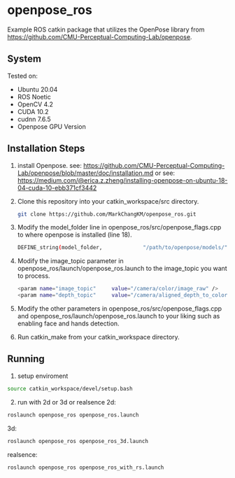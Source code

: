 # openpose_ros

Example ROS catkin package that utilizes the OpenPose library from https://github.com/CMU-Perceptual-Computing-Lab/openpose.

## System
Tested on:
* Ubuntu 20.04
* ROS Noetic
* OpenCV 4.2
* CUDA 10.2
* cudnn 7.6.5
* Openpose GPU Version

## Installation Steps

1. install Openpose.
   see: https://github.com/CMU-Perceptual-Computing-Lab/openpose/blob/master/doc/installation.md
   or see: https://medium.com/@erica.z.zheng/installing-openpose-on-ubuntu-18-04-cuda-10-ebb371cf3442
   
2. Clone this repository into your catkin_workspace/src directory.
   ```bash
   git clone https://github.com/MarkChangKM/openpose_ros.git
   ```
3. Modify the model_folder line in openpose_ros/src/openpose_flags.cpp to where openpose is installed (line 18).
   ```bash
   DEFINE_string(model_folder,             "/path/to/openpose/models/",      "Folder path (absolute or relative) where the models (pose, face, ...) are located.");
   ```
4. Modify the image_topic parameter in openpose_ros/launch/openpose_ros.launch to the image_topic you want to process.
   ```bash
   <param name="image_topic"     value="/camera/color/image_raw" />
   <param name="depth_topic"     value="/camera/aligned_depth_to_color/image_raw" />
   ```
5. Modify the other parameters in openpose_ros/src/openpose_flags.cpp and openpose_ros/launch/openpose_ros.launch to your liking such as enabling face and hands detection.
6. Run catkin_make from your catkin_workspace directory.

## Running
1. setup enviroment
```bash
source catkin_workspace/devel/setup.bash
```
2. run with 2d or 3d or realsence
2d:
```bash
roslaunch openpose_ros openpose_ros.launch
```
3d:
```bash
roslaunch openpose_ros openpose_ros_3d.launch
```
realsence:
```bash
roslaunch openpose_ros openpose_ros_with_rs.launch
```
